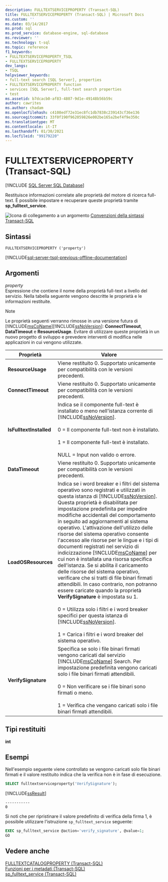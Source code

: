 ```yaml
---
description: FULLTEXTSERVICEPROPERTY (Transact-SQL)
title: FULLTEXTSERVICEPROPERTY (Transact-SQL) | Microsoft Docs
ms.custom: ''
ms.date: 03/14/2017
ms.prod: sql
ms.prod_service: database-engine, sql-database
ms.reviewer: ''
ms.technology: t-sql
ms.topic: reference
f1_keywords:
- FULLTEXTSERVICEPROPERTY_TSQL
- FULLTEXTSERVICEPROPERTY
dev_langs:
- TSQL
helpviewer_keywords:
- full-text search [SQL Server], properties
- FULLTEXTSERVICEPROPERTY function
- services [SQL Server], full-text search properties
- test
ms.assetid: b7dcacb0-af83-4807-9d1e-49148b56b59c
author: cawrites
ms.author: chadam
ms.openlocfilehash: c4108edf72e31ec8fc1db7838c239143cf36e136
ms.sourcegitcommit: 33f0f190f962059826e002be165a2bef4f9e350c
ms.translationtype: MT
ms.contentlocale: it-IT
ms.lasthandoff: 01/30/2021
ms.locfileid: "99179220"
---
```

# <a name="fulltextserviceproperty-transact-sql"></a>FULLTEXTSERVICEPROPERTY (Transact-SQL)
[!INCLUDE [SQL Server SQL Database](../../includes/applies-to-version/sql-asdb.md)]

  Restituisce informazioni correlate alle proprietà del motore di ricerca full-text. È possibile impostare e recuperare queste proprietà tramite **sp_fulltext_service**.  
  
 ![Icona di collegamento a un argomento](../../database-engine/configure-windows/media/topic-link.gif "Icona di collegamento a un argomento") [Convenzioni della sintassi Transact-SQL](../../t-sql/language-elements/transact-sql-syntax-conventions-transact-sql.md)  
  
## <a name="syntax"></a>Sintassi  
  
```syntaxsql
FULLTEXTSERVICEPROPERTY ('property')  
```  
  
[!INCLUDE[sql-server-tsql-previous-offline-documentation](../../includes/sql-server-tsql-previous-offline-documentation.md)]

## <a name="arguments"></a>Argomenti
 *property*  
 Espressione che contiene il nome della proprietà full-text a livello del servizio. Nella tabella seguente vengono descritte le proprietà e le informazioni restituite.  
  
> [!NOTE]
>  Le proprietà seguenti verranno rimosse in una versione futura di [!INCLUDE[msCoName](../../includes/msconame-md.md)][!INCLUDE[ssNoVersion](../../includes/ssnoversion-md.md)]: **ConnectTimeout**, **DataTimeout** e **ResourceUsage**. Evitare di utilizzare queste proprietà in un nuovo progetto di sviluppo e prevedere interventi di modifica nelle applicazioni in cui vengono utilizzate.  
  
|Proprietà|Valore|  
|--------------|-----------|  
|**ResourceUsage**|Viene restituito 0. Supportato unicamente per compatibilità con le versioni precedenti.|  
|**ConnectTimeout**|Viene restituito 0. Supportato unicamente per compatibilità con le versioni precedenti.|  
|**IsFulltextInstalled**|Indica se il componente full-text è installato o meno nell'istanza corrente di [!INCLUDE[ssNoVersion](../../includes/ssnoversion-md.md)].<br /><br /> 0 = Il componente full-text non è installato.<br /><br /> 1 = Il componente full-text è installato.<br /><br /> NULL = Input non valido o errore.|  
|**DataTimeout**|Viene restituito 0. Supportato unicamente per compatibilità con le versioni precedenti.|  
|**LoadOSResources**|Indica se i word breaker e i filtri del sistema operativo sono registrati e utilizzati in questa istanza di [!INCLUDE[ssNoVersion](../../includes/ssnoversion-md.md)]. Questa proprietà è disabilitata per impostazione predefinita per impedire modifiche accidentali del comportamento in seguito ad aggiornamenti al sistema operativo. L'attivazione dell'utilizzo delle risorse del sistema operativo consente l'accesso alle risorse per le lingue e i tipi di documenti registrati nel servizio di indicizzazione [!INCLUDE[msCoName](../../includes/msconame-md.md)] per cui non è installata una risorsa specifica dell'istanza. Se si abilita il caricamento delle risorse del sistema operativo, verificare che si tratti di file binari firmati attendibili. In caso contrario, non potranno essere caricate quando la proprietà **VerifySignature** è impostata su 1.<br /><br /> 0 = Utilizza solo i filtri e i word breaker specifici per questa istanza di [!INCLUDE[ssNoVersion](../../includes/ssnoversion-md.md)].<br /><br /> 1 = Carica i filtri e i word breaker del sistema operativo.|  
|**VerifySignature**|Specifica se solo i file binari firmati vengono caricati dal servizio [!INCLUDE[msCoName](../../includes/msconame-md.md)] Search. Per impostazione predefinita vengono caricati solo i file binari firmati attendibili.<br /><br /> 0 = Non verificare se i file binari sono firmati o meno.<br /><br /> 1 = Verifica che vengano caricati solo i file binari firmati attendibili.|  
  
## <a name="return-types"></a>Tipi restituiti  
 **int**  
  
## <a name="examples"></a>Esempi  
 Nell'esempio seguente viene controllato se vengono caricati solo file binari firmati e il valore restituito indica che la verifica non è in fase di esecuzione.  
  
```sql  
SELECT fulltextserviceproperty('VerifySignature');  
```  
  
 [!INCLUDE[ssResult](../../includes/ssresult-md.md)]  
  
```  
-----------   
0  
```  
  
 Si noti che per ripristinare il valore predefinito di verifica della firma 1, è possibile utilizzare l'istruzione `sp_fulltext_service` seguente:  
  
```sql  
EXEC sp_fulltext_service @action='verify_signature', @value=1;  
GO  
```  
  
## <a name="see-also"></a>Vedere anche  
 [FULLTEXTCATALOGPROPERTY &#40;Transact-SQL&#41;](../../t-sql/functions/fulltextcatalogproperty-transact-sql.md)   
 [Funzioni per i metadati &#40;Transact-SQL&#41;](../../t-sql/functions/metadata-functions-transact-sql.md)   
 [sp_fulltext_service &#40;Transact-SQL&#41;](../../relational-databases/system-stored-procedures/sp-fulltext-service-transact-sql.md)  
  
  
